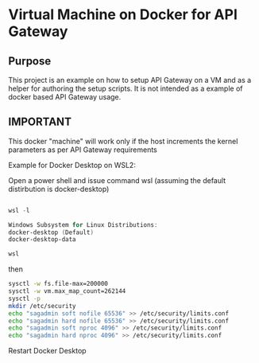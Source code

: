 # Virtual Machine on Docker for API Gateway

## Purpose

This project is an example on how to setup API Gateway on a VM and as a helper for authoring the setup scripts. It is not intended as a example of docker based API Gateway usage.

## IMPORTANT

This docker "machine" will work only if the host increments the kernel parameters as per API Gateway requirements

Example for Docker Desktop on WSL2:

Open a power shell and issue command wsl (assuming the default distirbution is docker-desktop)

```powershell

wsl -l

Windows Subsystem for Linux Distributions:
docker-desktop (Default)
docker-desktop-data

wsl
```

then

```bash
sysctl -w fs.file-max=200000
sysctl -w vm.max_map_count=262144
sysctl -p
mkdir /etc/security
echo "sagadmin soft nofile 65536" >> /etc/security/limits.conf
echo "sagadmin hard nofile 65536" >> /etc/security/limits.conf
echo "sagadmin soft nproc 4096" >> /etc/security/limits.conf
echo "sagadmin hard nproc 4096" >> /etc/security/limits.conf
```

Restart Docker Desktop